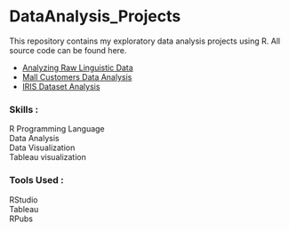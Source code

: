 # DataAnalysis_Projects
This repository contains my exploratory data analysis projects using R. All source code can be found here.

- [Analyzing Raw Linguistic Data](http://rpubs.com/aparna_rvm/1123594)
- [Mall Customers Data Analysis](http://rpubs.com/aparna_rvm/1098780)
- [IRIS Dataset Analysis](http://rpubs.com/aparna_rvm/1097907)

### Skills : 
R Programming Language <br>
Data Analysis <br>
Data Visualization <br>
Tableau visualization <br>
### Tools Used : 
RStudio <br>
Tableau <br>
RPubs
